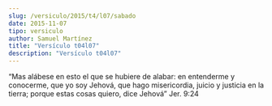 ```yaml
---
slug: /versiculo/2015/t4/l07/sabado
date: 2015-11-07
tipo: versiculo
author: Samuel Martínez
title: "Versículo t04l07"
description: "Versículo t04l07"
---
```


“Mas alábese en esto el que se hubiere de alabar: en entenderme y conocerme, que yo soy Jehová, que hago misericordia, juicio y justicia en la tierra; porque estas cosas quiero, dice Jehová” Jer. 9:24

